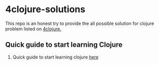 # 4clojure-solutions
This repo is an honest try to provide the all possible solution for clojure problem listed on [4clojure.](http://www.4clojure.com/problems/)

## Quick guide to start learning Clojure
1. Quick guide to start learning clojure [here](https://learnxinyminutes.com/docs/clojure/)

